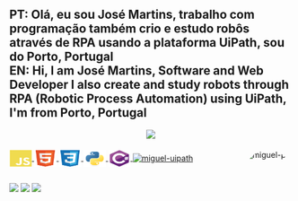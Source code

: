 ## PT: Olá, eu sou José Martins, trabalho com programação também crio e estudo robôs através de RPA usando a plataforma UiPath, sou do Porto, Portugal <br> EN: Hi, I am José Martins, Software and Web Developer I also create and study robots through RPA (Robotic Process Automation) using UiPath, I'm from Porto, Portugal 

<div align="center">
  <a href="https://github.com/jmiguelbmartins">
  <img height="180em" src="https://github-readme-stats.vercel.app/api?username=jmiguelbmartins&show_icons=true&theme=dracula&include_all_commits=true&count_private=true"/>
  <!--<img height="180em" src="https://github-readme-stats.vercel.app/api/top-langs/?username=jmiguelbmartins&layout=compact&langs_count=7&theme=dracula"/>-->
</div>
<div style="display: inline_block"><br>
  <img align="center" alt="miguel-Js" height="30" width="40" src="https://raw.githubusercontent.com/devicons/devicon/master/icons/javascript/javascript-plain.svg">
  <img align="center" alt="miguel-HTML" height="30" width="40" src="https://raw.githubusercontent.com/devicons/devicon/master/icons/html5/html5-original.svg">
  <img align="center" alt="miguel-CSS" height="30" width="40" src="https://raw.githubusercontent.com/devicons/devicon/master/icons/css3/css3-original.svg">
  <img align="center" alt="miguel-Python" height="30" width="40" src="https://raw.githubusercontent.com/devicons/devicon/master/icons/python/python-original.svg">
  <img align="center" alt="miguel-Csharp" height="30" width="40" src="https://raw.githubusercontent.com/devicons/devicon/master/icons/csharp/csharp-original.svg">
  <img align="center" alt="miguel-uipath" height="30" width="85" src="https://wikiimg.tojsiabtv.com/wikipedia/en/8/80/UiPath_2019_Corporate_Logo.png">
  <img align="right" alt="miguel-pic" height="150" style="border-radius:50px;" src="https://cdn.discordapp.com/attachments/702553574995132553/954879727804481606/baby_yoda.jpg">
</div>
  
  ##
 
<div> 
  <a href="https://instagram.com/omiguel_ofc" target="_blank"><img src="https://img.shields.io/badge/-Instagram-%23E4405F?style=for-the-badge&logo=instagram&logoColor=white" target="_blank"></a>
  <a href = "mailto:josemigueljw2017@gmail.com"><img src="https://img.shields.io/badge/-Gmail-%23333?style=for-the-badge&logo=gmail&logoColor=white" target="_blank"></a>
  <a href="https://www.linkedin.com/in/josembmartins/" target="_blank"><img src="https://img.shields.io/badge/-LinkedIn-%230077B5?style=for-the-badge&logo=linkedin&logoColor=white" target="_blank"></a>  
</div>
